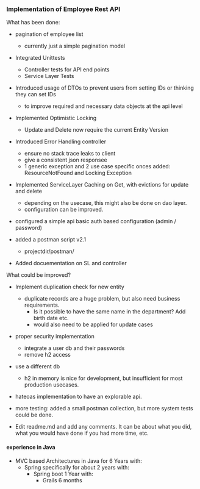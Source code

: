 ### Implementation of Employee Rest API

What has been done:
- pagination of employee list
    - currently just a simple pagination model
- Integrated Unittests
    - Controller tests for API end points
    - Service Layer Tests
- Introduced usage of DTOs to prevent users from setting IDs or thinking they can set IDs
    - to improve required and necessary data objects at the api level
- Implemented Optimistic Locking
    - Update and Delete now require the current Entity Version
- Introduced Error Handling controller
    - ensure no stack trace leaks to client
    - give a consistent json responsee
    - 1 generic exception and 2 use case specific onces added: ResourceNotFound and Locking Exception
- Implemented ServiceLayer Caching on Get, with evictions for update and delete
    - depending on the usecase, this might also be done on dao layer. 
    - configuration can be improved.
- configured a simple api basic auth based configuration (admin / password) 
- added a postman script v2.1 
    - projectdir/postman/
    
- Added docuementation on SL and controller


What could be improved?
- Implement duplication check for new entity
    - duplicate records are a huge problem, but also need business requirements. 
        - Is it possible to have the same name in the department? Add birth date etc. 
        - would also need to be applied for update cases
- proper security implementation
    - integrate a user db and their passwords
    - remove h2 access
- use a different db
    - h2 in memory is nice for development, but insufficient for most production usecases. 
- hateoas implementation to have an explorable api.

- more testing: added a small postman collection, but more system tests could be done.



- Edit readme.md and add any comments. It can be about what you did, what you would have done if you had more time, etc.

#### experience in Java
- MVC based Architectures in Java for 6 Years with:
    - Spring specifically for about 2 years with:
        - Spring boot 1 Year with:
            - Grails 6 months 

